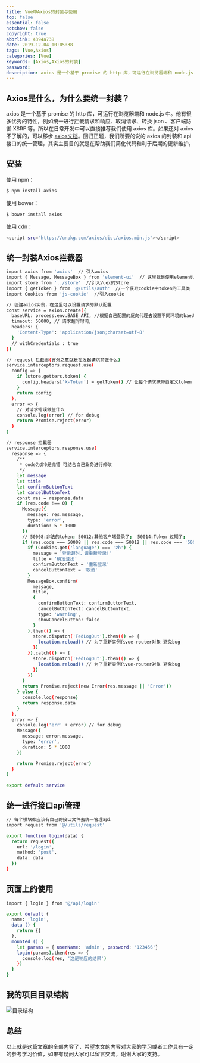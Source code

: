 ```yaml
---
title: Vue中Axios的封装与使用
top: false
essential: false
notshow: false
copyright: true
abbrlink: 4394a738
date: 2019-12-04 10:05:38
tags: [Vue,Axios]
categories: [Vue]
keywords: [Axios,Axios的封装]
password:
description: axios 是一个基于 promise 的 http 库，可运行在浏览器端和 node.js 中。他有很多优秀的特性，例如统一进行拦截请求和响应、取消请求、转换 json 、客户端防御 XSRF 等。所以在日常开发中可以直接推荐我们使用 axios 库。如果还对 axios 不了解的，可以移步 axios 文档。回归正题，我们所要的说的 axios 的封装和 api 接口的统一管理，其实主要目的就是在帮助我们简化代码和利于后期的更新维护。
---
```


## Axios是什么，为什么要统一封装？

axios 是一个基于 promise 的 http 库，可运行在浏览器端和 node.js 中。他有很多优秀的特性，例如统一进行拦截请求和响应、取消请求、转换 json 、客户端防御 XSRF 等。所以在日常开发中可以直接推荐我们使用 axios 库。如果还对 axios 不了解的，可以移步 [axios文档](http://www.axios-js.com/docs/)。回归正题，我们所要的说的 axios 的封装和 api 接口的统一管理，其实主要目的就是在帮助我们简化代码和利于后期的更新维护。

## 安装

使用 npm：
```BASH
$ npm install axios
```

使用 bower：
```BASH
$ bower install axios
```

使用 cdn：
```BASH
<script src="https://unpkg.com/axios/dist/axios.min.js"></script>
```

## 统一封装Axios拦截器

```BASH
import axios from 'axios'  // 引入axios
import { Message, MessageBox } from 'element-ui'  // 这里我是使用elementUI的组件来给提示
import store from '../store'  //引入Vuex的Store
import { getToken } from '@/utils/auth'  //一个获取cookie中token的工具类
import Cookies from 'js-cookie'  //引入cookie

// 创建axios实例，在这里可以设置请求的默认配置
const service = axios.create({
  baseURL: process.env.BASE_API, //根据自己配置的反向代理去设置不同环境的baeUrl
  timeout: 50000, // 请求超时时间,
  headers: {
    'Content-Type': 'application/json;charset=utf-8'
  }
  // withCredentials : true
})

// request 拦截器(言外之意就是在发起请求前做什么)
service.interceptors.request.use(
  config => {
    if (store.getters.token) {
      config.headers['X-Token'] = getToken() // 让每个请求携带自定义token 请根据实际情况自行修改
    }
    return config
  },
  error => {
    // 对请求错误做些什么
    console.log(error) // for debug
    return Promise.reject(error)
  }
)

// response 拦截器
service.interceptors.response.use(
  response => {
    /**
     * code为非0是抛错 可结合自己业务进行修改
     */
    let message
    let title
    let confirmButtonText
    let cancelButtonText
    const res = response.data
    if (res.code !== 0) {
      Message({
        message: res.message,
        type: 'error',
        duration: 5 * 1000
      })
      // 50008:非法的token; 50012:其他客户端登录了;  50014:Token 过期了;
      if (res.code === 50008 || res.code === 50012 || res.code === '50014' || res.code === '333') {
        if (Cookies.get('language') === 'zh') {
          message = '登录超时，请重新登录!'
          title = '确定登出'
          confirmButtonText = '重新登录'
          cancelButtonText = '取消'
        }
        MessageBox.confirm(
          message,
          title,
          {
            confirmButtonText: confirmButtonText,
            cancelButtonText: cancelButtonText,
            type: 'warning',
            showCancelButton: false
          }
        ).then(() => {
          store.dispatch('FedLogOut').then(() => {
            location.reload() // 为了重新实例化vue-router对象 避免bug
          })
        }).catch(() => {
          store.dispatch('FedLogOut').then(() => {
            location.reload() // 为了重新实例化vue-router对象 避免bug
          })
        })
      }
      return Promise.reject(new Error(res.message || 'Error'))
    } else {
      console.log(response)
      return response.data
    }
  },
  error => {
    console.log('err' + error) // for debug
    Message({
      message: error.message,
      type: 'error',
      duration: 5 * 1000
    })

    return Promise.reject(error)
  }
)

export default service

```

## 统一进行接口api管理

```BASH
// 每个模块都应该有自己的接口文件去统一管理api
import request from '@/utils/request'

export function login(data) {
  return request({
    url: '/login',
    method: 'post',
    data: data
  })
}
```

## 页面上的使用

```BASH
import { login } from '@/api/login'

export default {
  name: 'login',
  data () {
    return {}
  },
  mounted () {
    let params = { userName: 'admin', password: '123456'}
    login(params).then(res => {
      console.log(res, '这是响应的结果')
    })
  }
}
```

## 我的项目目录结构

![目录结构](https://s2.ax1x.com/2019/12/04/QQXpGV.png)

## 总结

以上就是这篇文章的全部内容了，希望本文的内容对大家的学习或者工作具有一定的参考学习价值，如果有疑问大家可以留言交流，谢谢大家的支持。

